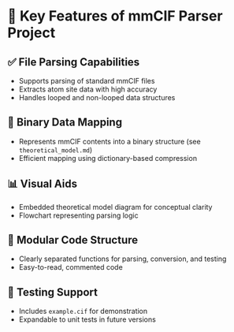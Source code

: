 # 🌟 Key Features of mmCIF Parser Project

## ✅ File Parsing Capabilities
- Supports parsing of standard mmCIF files
- Extracts atom site data with high accuracy
- Handles looped and non-looped data structures

## 🧠 Binary Data Mapping
- Represents mmCIF contents into a binary structure (see `theoretical_model.md`)
- Efficient mapping using dictionary-based compression

## 📊 Visual Aids
- Embedded theoretical model diagram for conceptual clarity
- Flowchart representing parsing logic

## 📁 Modular Code Structure
- Clearly separated functions for parsing, conversion, and testing
- Easy-to-read, commented code

## 🧪 Testing Support
- Includes `example.cif` for demonstration
- Expandable to unit tests in future versions
